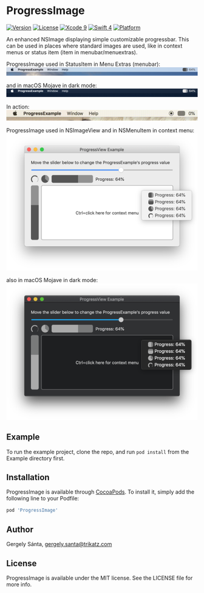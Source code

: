 # ProgressImage

[![Version](https://img.shields.io/cocoapods/v/ProgressImage.svg?style=flat)](https://cocoapods.org/pods/ProgressImage)
[![License](https://img.shields.io/cocoapods/l/ProgressImage.svg?style=flat)](https://cocoapods.org/pods/ProgressImage)
[![Xcode 9](https://img.shields.io/badge/Xcode-10-blue.svg)](https://developer.apple.com/xcode/)
[![Swift 4](https://img.shields.io/badge/Swift-4-blue.svg)](https://swift.org/)
[![Platform](https://img.shields.io/badge/platforms-macOS-blue.svg)](https://developer.apple.com/macOS)

An enhanced NSImage displaying simple customizable progressbar. This can be used in places where standard images are used,
like in context menus or status item (item in menubar/menuextras). 

ProgressImage used in StatusItem in Menu Extras (menubar):
![Screenshot#1](https://github.com/gergelysanta/ProgressImage/blob/master/Screenshots/ProgressImageStatusItem.png "ProgressImage in Menu Extras")

and in macOS Mojave in dark mode:
![Screenshot#2](https://github.com/gergelysanta/ProgressImage/blob/master/Screenshots/ProgressImageStatusItem_Dark.png "ProgressImage in Menu Extras in dark mode")

In action:
![Anim#1](https://github.com/gergelysanta/ProgressImage/blob/master/Screenshots/ProgressImageStatusItem.gif "ProgressImage in Menu Extras animated")

ProgressImage used in NSImageView and in NSMenuItem in context menu:
![Screenshot#3](https://github.com/gergelysanta/ProgressImage/blob/master/Screenshots/ProgressImageContextMenu.png "ProgressImage in Context Menu")

also in macOS Mojave in dark mode:
![Screenshot#4](https://github.com/gergelysanta/ProgressImage/blob/master/Screenshots/ProgressImageContextMenu_Dark.png "ProgressImage in Context Menu in dark mode")

## Example

To run the example project, clone the repo, and run `pod install` from the Example directory first.

## Installation

ProgressImage is available through [CocoaPods](https://cocoapods.org). To install
it, simply add the following line to your Podfile:

```ruby
pod 'ProgressImage'
```

## Author

Gergely Sánta, gergely.santa@trikatz.com

## License

ProgressImage is available under the MIT license. See the LICENSE file for more info.
